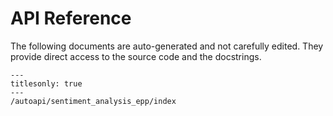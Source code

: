 # API Reference

The following documents are auto-generated and not carefully edited. They provide direct
access to the source code and the docstrings.

```{toctree}
---
titlesonly: true
---
/autoapi/sentiment_analysis_epp/index
```
